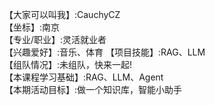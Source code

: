 【大家可以叫我】:CauchyCZ     
【坐标】:南京     
【专业/职业】:灵活就业者     
【兴趣爱好】:音乐、体育
【项目技能】:RAG、LLM     
【组队情况】:未组队，快来一起!     
【本课程学习基础】:RAG、LLM、Agent     
【本期活动目标】:做一个知识库，智能小助手           
